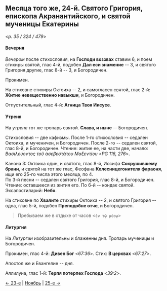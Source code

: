 
## Месяца того же, 24-й. Святого Григория, епископа Акранантийского, и святой мученицы Екатерины

<*p. 35 / 324 / 479*>

#### Вечерня

*Вечером* после стихословия, на **Господи воззвах** ставим 6, и поем стихиры святой, глас 4-й, подобен 
**Дал еси знамение** -- 3, и святого Григория другие, глас 8-й -- 3, и Богородичен. 

Прокимен. 

На стиховне стихиры Октоиха -- 2, и самогласен святой, глас 2-й: **Житие невещественно навыкши**, 
и Богородичен. 

Отпустительный, глас 4-й: **Агница Твоя Иисусе**. 

#### Утреня

На *утрене* тот же тропарь святой. **Слава, и ныне** -- Богородичен. 
 
Стихословия -- две кафизмы. 
После 1-го стихословия -- седален Октоиха, и мученичен, и Богородичен. 
После 2-го -- седален святой, глас 8-й, и Богородичен. 
Чтение: житие ее, на части две, начало: *Βασιλεύοντος τοῦ ἀσεβεστάτου Μαξεντίου* <*PG 116, 276*>. 

Канона 3: Октоиха один, и святого, глас 8-й, Иосифа **Сокрушившему брани**, и святой на тот же глас, 
Феофана **Колесницегонителя фараоня**, ищи его 25-го числа этого месяца, по 4.  
По 3-й песни -- седален святого Григория, глас 8-й, и Богородичен. Чтение: оставшееся из жития его. 
По 6-й -- кондак святой. 
Эксапостиларий: **Небо**.

На стиховне по **Хвалите** стихиры Октоиха -- 2, и святого Григория -- одна, глас 5-й, 
подобен **Преподобне отче**, и Богородичен. 

> Пребываем же в отдыхе от часов <`ἐν τῷ μέσῳ`>  

#### Литургия 

На *Литургии* изобразительны и блаженны дня. 
Тропарь мученицы и Богородичен. 
 
Прокимен, глас 4-й: **Дивен Бог** <*67:36*>. 
Стих: **В церквах** <*67:27*>. 

Апостол же и Евангелие -- дня. 

Аллилуиа, глас 1-й: **Терпя потерпех Господа** <*39:2*>. 

[← 23-е](11_23_EUR.ru.md) | [Ноябрь](README.md#24-й) | [25-е →](11_25_EUR.ru.md)
